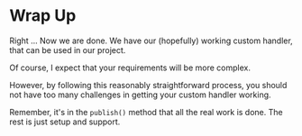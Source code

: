 # Wrap Up

Right ... Now we are done. We have our (hopefully) working custom handler, that can be used in our project.

Of course, I expect that your requirements will be more complex.

However, by following this reasonably straightforward process, you should not have too many challenges in getting your custom handler working.

Remember, it's in the `publish()` method that all the real work is done. The rest is just setup and support.
